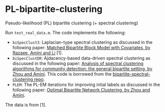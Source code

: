 # PL-bipartite-clustering
Pseudo-likelihood (PL) bipartite clustering (+ spectral clustering)

Run `test_real_data.m`. The code implements the following:
- `biSpecClust3`: Laplacian-type spectral clustering as discussed in the following paper: [Matched Bipartite Block Model with Covariates, by Razaee, Amini and Li](https://www.jmlr.org/papers/volume20/17-153/17-153.pdf) [1].
- `biSpecClustDR`: Ajdacency-based data-driven spectral clustering as discussed in the following paper: [Analysis of spectral clustering algorithms for community detection: the general bipartite setting, by Zhou and Amini](http://www.jmlr.org/papers/volume20/18-170/18-170.pdf). This code is borrowed from the [bipartite-spectral-clustering repo](https://github.com/zhixin0825/bipartite-spectral-clustering).
- `PLEM`: The PL-EM iterations for improving intial labels as discussed in the following paper: [Optimal Bipartite Network Clustering, by Zhou and Amini](http://jmlr.org/papers/volume21/19-299/19-299.pdf).

The data is from [1].
